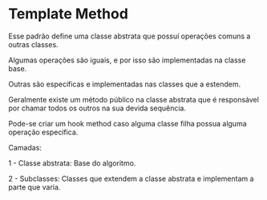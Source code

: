 # Template Method

Esse padrão define uma classe abstrata que possuí operações comuns a outras classes.

Algumas operações são iguais, e por isso são implementadas na classe base.

Outras são específicas e implementadas nas classes que a estendem.

Geralmente existe um método público na classe abstrata que é responsável por chamar todos os outros na sua devida sequência.

Pode-se criar um hook method caso alguma classe filha possua alguma operação especifica.

Camadas:

1 - Classe abstrata: Base do algoritmo.

2 - Subclasses: Classes que extendem a classe abstrata e implementam a parte que varia.